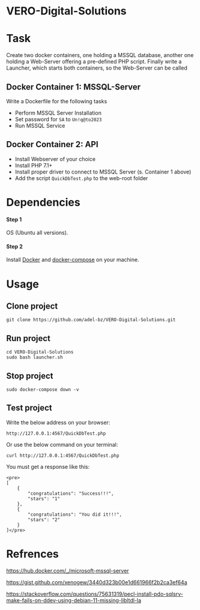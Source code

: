 # VERO-Digital-Solutions

# Task
Create two docker containers, one holding a MSSQL database, another one holding a Web-Server offering a pre-defined PHP script. Finally write a Launcher, which starts both containers, so the Web-Server can be called

## Docker Container 1: MSSQL-Server
Write a Dockerfile for the following tasks

- Perform MSSQL Server Installation
- Set password for ```SA``` to ```Un!q@to2023```
- Run MSSQL Service

## Docker Container 2: API
- Install Webserver of your choice
- Install PHP 7.1+
- Install proper driver to connect to MSSQL Server (s. Container 1 above)
- Add the script ```QuickDbTest.php``` to the web-root folder


# Dependencies
#### Step 1 
OS (Ubuntu all versions).

#### Step 2 
Install [Docker](https://www.digitalocean.com/community/tutorials/how-to-install-and-use-docker-on-ubuntu-22-04) and [docker-compose](https://www.digitalocean.com/community/tutorials/how-to-install-and-use-docker-compose-on-ubuntu-20-04) on your machine.

# Usage
## Clone project
```  
git clone https://github.com/adel-bz/VERO-Digital-Solutions.git
```
## Run project
```
cd VERO-Digital-Solutions
sudo bash launcher.sh
```
## Stop project
```
sudo docker-compose down -v
```

## Test project
Write the below address on your browser:
```
http://127.0.0.1:4567/QuickDbTest.php
```
Or use the below command on your terminal:
```
curl http://127.0.0.1:4567/QuickDbTest.php
```
You must get a response like this:
```
<pre>
[
    {
        "congratulations": "Success!!!",
        "stars": "1"
    },
    {
        "congratulations": "You did it!!!",
        "stars": "2"
    }
]</pre>
```

# Refrences
https://hub.docker.com/_/microsoft-mssql-server

https://gist.github.com/xenogew/3440d323b00e1d661966f2b2ca3ef64a

https://stackoverflow.com/questions/75631319/pecl-install-pdo-sqlsrv-make-fails-on-ddev-using-debian-11-missing-libltdl-la
